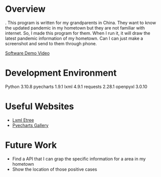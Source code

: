 # Overview

. This program is written for my grandparents in China. They want to know the updated pandemic in my hometown but they are not familiar with internet. So, I made this program for them. When I run it, it will draw the latest pandemic information of my hometown. Can I can just make a screenshot and send to them through phone. 


[Software Demo Video](https://youtu.be/UHG-1E53i8c)

# Development Environment

Python 3.10.8
pyecharts 1.9.1
lxml 4.9.1
requests 2.28.1
openpyxl 3.0.10

# Useful Websites

* [Lxml Etree](https://lxml.de/tutorial.html)
* [Pyecharts Gallery](https://gallery.pyecharts.org/#/)

# Future Work

* Find a API that I can grap the specific information for a area in my hometown
* Show the location of those positive cases
